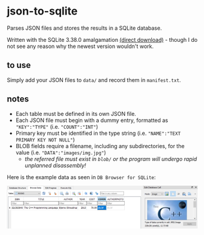 # json-to-sqlite
Parses JSON files and stores the results in a SQLite database.

Written with the SQLite 3.38.0 amalgamation [(direct download)](https://www.sqlite.org/2022/sqlite-amalgamation-3380000.zip)  - though I do not see any reason why the newest version wouldn't work.

## to use

Simply add your JSON files to `data/` and record them in `manifest.txt`.

## notes

- Each table must be defined in its own JSON file.
- Each JSON file must begin with a dummy entry, formatted as `"KEY":"TYPE"` (i.e. `"COUNT":"INT"`)
- Primary key must be identified in the type string (i.e. `"NAME":"TEXT PRIMARY KEY NOT NULL"`)
- BLOB fields require a filename, including any subdirectories, for the value (i.e. `"DATA":"images/img.jpg"`)
	- *the referred file must exist in `blob/` or the program will undergo rapid unplanned disassembly!*

Here is the example data as seen in `DB Browser for SQLite`:

![a screenshot from DB Browser, showing a single entry in a BOOKS table which matches the data found in example.json](https://github.com/surfactants/json-to-sqlite/blob/main/database.png)
